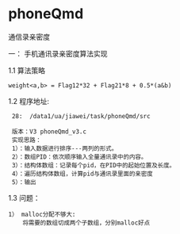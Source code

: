 phoneQmd
========

通信录亲密度

 一： 手机通讯录亲密度算法实现
 
1.1 算法策略

    weight<a,b> = Flag12*32 + Flag21*8 + 0.5*(a&b)
    
1.2 程序地址:

     28:  /data1/ua/jiawei/task/phoneQmd/src
     
     版本：V3 phoneQmd_v3.c
     实现思路：
     1）：输入数据进行排序---两列的形式。
     2）：数组PID：依次顺序输入全量通讯录中的内容。
     3）：结构体数组：记录每个pid，在PID中的起始位置及长度。
     4）：遍历结构体数组，计算pid与通讯录里面的亲密度
     5）：输出
     
1.3 问题：

    1） malloc分配不够大:
        将需要的数组切成两个子数组，分别malloc好点
